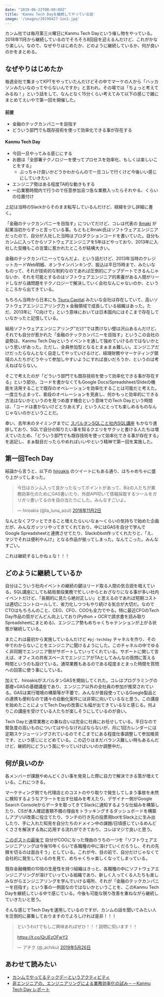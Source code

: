 ```yaml
---
date: "2019-06-22T00:00:00Z"
title: 'Kanmu Tech Dayを継続してやっている話'
image: '/images/20190427-1on1.jpg'
---
```


カンム社では毎月第三火曜日にKanmu Tech Dayという催し物をやっている。2018年11月から継続しているのでそろそろ8回目を迎えるんだけど、これがかなり楽しい。なので、なぜやりはじめたか、どのように継続しているか、何が良いのかをまとめる。

## なぜやりはじめたか

毎週全社で集まってKPTをやっていたんだけどその中でマーケの人から「ハッカソンみたいなのってやらないんですか」と言われ、その場では「ちょっと考えてみるね！」という話をして、なんとなく15分くらい考えてみて以下の感じで雑にまとめてえいやで第一回を開催した。

#### 前提

- 金融のテックカンパニーを目指す
- どういう部門でも既存技術を使って効率化できる事が存在する

#### Kanmu Tech Day

- 今回一旦やってみる感じにする
- お題は「全部署テクノロジーを使ってプロセスを効率化、もしくは楽しいことをする」
    * ぶっちゃけ良いかどうかわからんので一旦コレで行くけど今後いい感じにしていきたい
- エンジニア勢はある程度TA的な動きもする
- 一応業務時間内で行うので任意参加且つ急な業務入ったらそれやる、くらいの位置付け

上記は当時のSlackからそのまま転写しているんだけど、経緯を少し詳細に書く。

「金融のテックカンパニーを目指す」についてだけど、コレは代表の [8maki](https://twitter.com/8maki) が起業当初からずっと言っている事。もともと8maki氏はソフトウェアエンジニアだったので、自分が入社した当時はプロダクションコードを書いていた。自分もカンムに入ってからソフトウェアエンジニアを5年ほどやっており、2013年に入社した契機もこの言葉に惹かれたところが結構大きい。

金融のテックカンパニーってなんだよ、という話だけど、2013年当時のクレジットカードWeb明細、オンラインバンキング、振込は平日15時まで、みたいなものって、それが技術的な制約なのであれば圧倒的にアップデートできるんじゃないか、それを可能とするのはソフトウェアエンジニア的素養がある人間がリードしながら諸問題をテクノロジーで解決していく会社なんじゃないのか、というところから出てきている。

もちろん当時から日本にも [Tsuru Capital](https://www.tsurucapital.com/en/) みたいな会社は存在していて、高いソフトウェアエンジニアリング力 x 金融領域で成長している組織はあった。ただ、2013年に「C向けで」という意味においては日本国内にはそこまで存在していなかったと記憶している。

結局ソフトウェアエンジニアリング"だけ"では貫けない壁は沢山あるんだけど、それでも自分が惹かれた「金融のテックカンパニーを目指す」というこの会社の姿勢は、Kanmu Tech Dayというイベントを通して強めていけるのではないかという思いがあった。ただし、全員参加型となるとまぁまぁ難しい。エンジニアだけだったらなんとなく自走してやっていけるけど、経理財務やマーケティング領域の人たちがどうやって参加しやすいようにすれば良いだろうか、というのは考えねばならない。

そこで考えたのが「どういう部門でも既存技術を使って効率化できる事が存在する」という部分。コードを書かなくてもGoogle Docs/Spreadsheet/Slideの機能を活用することで既存のオペレーションを効率化することは可能だと考えた。一度立ち止まって、普段のオペレーションを見直し、何かもっと効率的にできる方法はないかというのを見つめ直す機会という意味でのTech Dayという時間は、「コードは書かないけどとりあえず」という人にとっても楽しめるものなんじゃないのかということだ。

幸い、去年末のタイミングまでに [スパルタンSQLこと社内SQL講座](https://akirachiku.com/post/2019-02-23-spartan-sql/) もかなり進捗しており、SQLで自分の知りたい事を知るクエリをサクッと書ける人たちは増えていたため、「どういう部門でも既存技術を使って効率化できる事が存在する」を追記し、まぁ駄目だったらやめればいいやという精神で第一回を実施した。

## 第一回Tech Day

結論から言うと、以下の [hiroakis](https://twitter.com/la_luna_azul) のツイートにもある通り、はちゃめちゃに盛り上がってしまった。

<blockquote class="twitter-tweet" data-lang="ja"><p lang="ja" dir="ltr">今日はカンム入って良かったなってポイントがあって、Bizの人たちが業務効率化のためにGAS書いたり、外部API叩いて情報採取するツールをガリガリ書いてるのを目の当たりにした。みんなすごいよ。</p>&mdash; hiroakis (@la_luna_azul) <a href="https://twitter.com/la_luna_azul/status/1058309485431672834?ref_src=twsrc%5Etfw">2018年11月2日</a></blockquote>
<script async src="https://platform.twitter.com/widgets.js" charset="utf-8"></script>

なんとなくフワッとできること増えたらいいなぁ〜くらいの気持ちで始めた企画だが、みんなガッツリやってきてくれており、中にはGASを自分で学んでGoogle Spreadsheetと連携させてたり、Slackのbot作ってくれたりと、「え、マジでそれは便利やんけ」となる作品が揃ってしまった。なんてこった。みんなすごい。

これは継続するしかねぇな！！！

## どのように継続しているか

自分はこういう社内イベントの継続の鍵はリード取る人間の気合説を唱えている。SQL講座にしても結局普段業務で忙しいからとおざなりになる事が多い社内イベントだけど、「長期的に見たら絶対正しい」と思えるのであれば短期コストは適切にコントロールして、省力化しつつもやり続ける気合が大切だ。なのでCTOはもちろんのこと、CEO、CFO、COOも全力でやる。特に最近CFOのTech Day作品の質がどんどん向上しており(Python + OCRで請求書を読み取りSpreadsheetにまとめる)、エンジニア勢もめちゃくちゃテンションが上がる状態が継続している。

またこれは最初から実施しているんだけど `#pj-techday` チャネルを作り、その中でわからないことをエンジニアに聞けるようにした。このチャネルの中でゆるく非同期でエンジニア勢がサポートしていってくれている。サポートに関して言えば、オフィスの共有スペースでエンジニアがTAとしてみんなの質問に答える時間というのも設けている。通常業務もあるのである程度まとまった時間を質問への回答に使う事にしている。

加えて、hiroakisがスパルタンGASを開始してくれた。コレはプログラミングの基礎+GASの基礎講座であり、エンジニア以外の全社員の参加が推奨されている。GASは実行環境の構築等が不要で、みんなが普段使っているGoogle製品との連携も便利なので諸々の自動化案件には非常に向いているなと思う。この講座を始めたことによってTech Dayの改善にも幅が出てきているなと感じる。何よりこの講座を受けている人たちが楽しそうにしているのが良い。

Tech Dayと通常業務との兼ね合いは完全に社員にお任せしている。平日なので緊急度の高いものについてはやらなければならないが、月に1回カレンダーには定期スケジューリングされているのでそこまでにある程度仕事調整して参加推奨です、という感じにとどめている。この辺りはまだバランス難しい時もあるんだけど、継続的にどういう風にやっていけばいいのか調整中だ。

## 何が良いのか

各メンバーが課題やめんどくさい事を発見した際に自力で解決できる策が増えている。これにつきる。

マーケティング側でも代理店とのコストのやり取りで発生してしまう事故を未然に検知するようなアラートを出す仕組みを考えたり、デザイナー側がGoogle Search Consoleからデータを取ってきてSlackに通知するような仕組みを構築したり、CSが本人確認書類不備の理由をトラッキングするダッシュボードを構築しアプリUI改善に役立てたり、ランチの行き先の投票用botをSlack上に生み出したり、手に入れた知見を自分たちのドメイン中の課題/日頃感じているめんどくささを解決する為に応用する流れができており、コレはマジで良いと思う。

[このポストの最後で](https://akirachiku.com/post/2019-01-27-i-am-software-engineer/) 自分がCOOになった理由のうちの一つを「ソフトウェアエンジニアリングは今後10年くらいで各職種の中に溶けていくだろうし、それの先鋒を切るのは面白そう」としている。これが今、目の前で、自分だけじゃなくて会社的に発生しているのを見て、めちゃくちゃ楽しくなってしまっている。

既存金融機関の10倍の生産性を持つ組織はきっと、各職種の中にソフトウェアエンジニアリングが溶けていっている組織であり、新しく入ってくる人たちも楽しみながらエンジニアリングを学んでいける場所、それが「金融のテックカンパニーを目指す」という事の一側面なのではないかということを、このKanmu Tech Dayを継続している中で感じている。今後も可能な限り改善を重ねながら継続していきたいと思う。

そんな感じでTech Dayを運用しているのですが、カンムの話を聞いてみたい人を圧倒的に募集しておりますのでよろしければ是非！！！

<blockquote class="twitter-tweet" data-lang="ja"><p lang="ja" dir="ltr">というわけでもしご興味あればぜひ！！！説明に伺います！！<br><br> <a href="https://t.co/QrJEzOFwY2">https://t.co/QrJEzOFwY2</a></p>&mdash; アチク (@_achiku) <a href="https://twitter.com/_achiku/status/1132581772443578369?ref_src=twsrc%5Etfw">2019年5月26日</a></blockquote>
<script async src="https://platform.twitter.com/widgets.js" charset="utf-8"></script>

## あわせて読みたい

- [カンムでやってるテックデーというアクティビティ](https://medium.com/kanmu-tech-blog/%E3%82%AB%E3%83%B3%E3%83%A0%E3%81%A7%E3%82%84%E3%81%A3%E3%81%A6%E3%82%8B%E3%83%86%E3%83%83%E3%82%AF%E3%83%87%E3%83%BC%E3%81%A8%E3%81%8B%E3%81%84%E3%81%86%E3%82%A2%E3%82%AF%E3%83%86%E3%82%A3%E3%83%93%E3%83%86%E3%82%A3-4a38f0bd4cac)
- [非エンジニアの、エンジニアリングによる業務効率化の試み－－Kanmu Tech Day レポート](https://www.wantedly.com/companies/kanmu/post_articles/158290)


<script async class="speakerdeck-embed" data-id="881f5f2c734e444283d6c279f09bea4c" data-ratio="1.44428772919605" src="//speakerdeck.com/assets/embed.js"></script>

